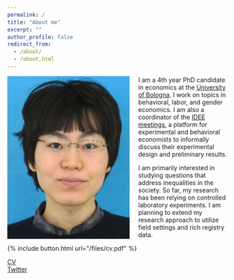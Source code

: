 ```yaml
---
permalink: /
title: "About me"
excerpt: ""
author_profile: false
redirect_from: 
  - /about/
  - /about.html
---
```


<img src="/images/profile.jpg" alt="profile photo" width="280px" height="auto" style="float: left; padding-right:20px"/>   I am a 4th year PhD candidate in economics at the <a href="https://phd.unibo.it/economics/en" target="_blank">University of Bologna</a>.
I work on topics in behavioral, labor, and gender economics. I am also a coordinator of the <a href="https://sites.google.com/site/ideemeetings/" target="_blank">IDEE meetings</a>, a platform for experimental and behavioral economists to informally discuss their experimental design and preliminary results. <!-- I am a member of <a href="https://women-in-economics.com/" target="_blank">Women in Economics Initiative</a>, a great organization established to advance gender equality in the field of economics. -->

I am primarily interested in studying questions that address inequalities in the society. So far, my research has been relying on controlled laboratory experiments. I am planning to extend my research approach to utilize field settings and rich registry data.

{% include button.html url="/files/cv.pdf" %}

<a href="files/cv.pdf" target="_blank">CV</a><br>
<a href="https://twitter.com/yukitakahashi11" target="_blank">Twitter</a><br>
